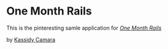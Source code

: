 # One Month Rails

This is the pinteresting samle application for 
[*One Month Rails*](http://onemonthrails.com)

by [Kassidy Camara](http://kassidycamara.prosite.com/)